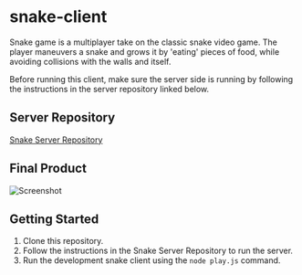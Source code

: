 # snake-client

Snake game is a multiplayer take on the classic snake video game. The player maneuvers a snake and grows it by 'eating' pieces of food, while avoiding collisions with the walls and itself.

Before running this client, make sure the server side is running by following the instructions in the server repository linked below.

## Server Repository

[Snake Server Repository](https://github.com/your-abdiranman/snek-multiplayer-server)

## Final Product

![Screenshot](#) <!-- Add screenshot links here -->

## Getting Started

1. Clone this repository.
2. Follow the instructions in the Snake Server Repository to run the server.
3. Run the development snake client using the `node play.js` command.
